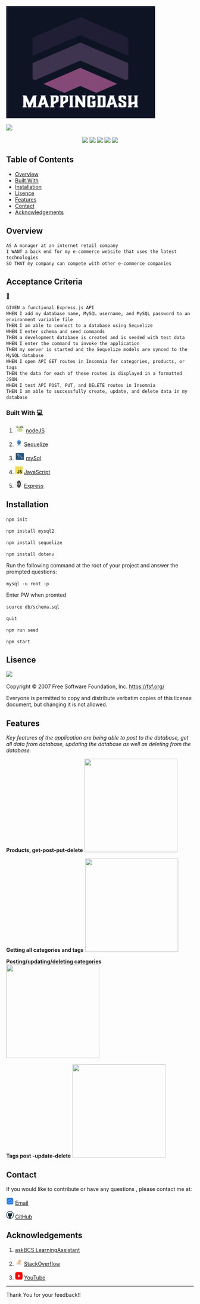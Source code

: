 

  <a>
    <img src="images/Screenshot 2023-03-15 at 11.10.06 AM.png" alt="mappingDash" title="mappingDash"  height="300" width="400" />
</a>

![](https://img.shields.io/badge/License-GNU-red.svg) 

<p align="center">
    <img src="https://img.shields.io/badge/Javascript-yellow" />
    <img src="https://img.shields.io/badge/express-orange" />
    <img src="https://img.shields.io/badge/Sequelize-blue"  />
    <img src="https://img.shields.io/badge/mySQL-blue"  />
    <img src="https://img.shields.io/badge/dotenv-green" />
</p>

## Table of Contents

- [Overview](#overview)
- [Built With](#built-with)
- [Installation](#installation)  
- [Lisence](#lisence)
- [Features](#features)
- [Contact](#contact)
- [Acknowledgements](#acknowledgements)

## Overview

```
AS A manager at an internet retail company
I WANT a back end for my e-commerce website that uses the latest technologies
SO THAT my company can compete with other e-commerce companies
```

## Acceptance Criteria

💾   
``` 
GIVEN a functional Express.js API
WHEN I add my database name, MySQL username, and MySQL password to an environment variable file
THEN I am able to connect to a database using Sequelize
WHEN I enter schema and seed commands
THEN a development database is created and is seeded with test data
WHEN I enter the command to invoke the application
THEN my server is started and the Sequelize models are synced to the MySQL database
WHEN I open API GET routes in Insomnia for categories, products, or tags
THEN the data for each of these routes is displayed in a formatted JSON
WHEN I test API POST, PUT, and DELETE routes in Insomnia
THEN I am able to successfully create, update, and delete data in my database
```



### Built With 💻


1.  <img src="images/NODE.JS-logo.png"  width="25" height="20">   [nodeJS](https://nodejs.org/en/docs/)

2.  <img src="images/sequelize-logo.png"  width="20" height="20">   [Sequelize](https://sequelize.org/)

3.  <img src="images/mysql-workbench-icon.png"  width="25" height="20">   [mySql](https://www.mysql.com/about/legal/logos.html)

4.   <img src="images/javascript.png"  width="20" height="20">   [JavaScript]()

5. <img src="images/express.png"  width="20" height="20">   [Express](https://expressjs.com/)


## Installation

`npm init`

`npm install mysql2`

`npm install sequelize`

`npm install dotenv`

Run the following command at the root of your project and answer the prompted questions:

`mysql -u root -p`

Enter PW when promted

`source db/schema.sql`

`quit`

`npm run seed`
  
`npm start`

## Lisence

![](https://img.shields.io/badge/License-GNU-red.svg) 

Copyright © 2007 Free Software Foundation, Inc. <https://fsf.org/>

Everyone is permitted to copy and distribute verbatim copies of this license document, but changing it is not allowed.

## Features
  
*Key features of the application are being able to post to the database, get all data from database, updating the database as well as deleting from the database.*


**Products, get-post-put-delete**
  <img src="./images/productss_get_post_put_delete.gif"  width="250" height="250">

**Getting all categories and tags**
<img src="./images/get all_categories_tags.gif"  width="250" height="250">

**Posting/updating/deleting categories**
<img src="./images/categories_ delete-post-get.gif"  width="250" height="250">

**Tags post -update-delete**
<img src="./images/TAGS-post_update_delete.gif"  width="250" height="250">



## Contact

If you would like to contribute or have any questions , please contact me at:


<img src="images/icloud.jpg"  width="20" height="20"> [Email](mailto:moraadrian510@icloud.com)

<img src="images/GitHub.png"  width="20" height="20"> [GitHub](https://github.com/moraadrian510)

## Acknowledgements

1. [askBCS LearningAssistant]()

2. <img src="images/STACK-overflow.png"  width="20" height="20">  [StackOverflow](https://stackoverflow.com/)

3.  <img src="images/YOUTUBE.png"  width="20" height="20"> [YouTube](https://www.youtube.com)

--- 
 Thank You for your feedback!!

